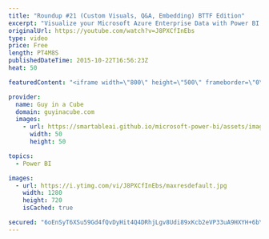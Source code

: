 ```yaml
---
title: "Roundup #21 (Custom Visuals, Q&A, Embedding) BTTF Edition"
excerpt: "Visualize your Microsoft Azure Enterprise Data with Power BI http://blogs.msdn.com/b/powerbi/archive/2015/10/21/visualize-your-azure-enterprise-data-with-power-bi.aspx  Power BI Weekly Service Update http://blogs.msdn.com/b/powerbi/archive/2015/10/20/power-bi-weekly-service-update-1020.aspx  Visualize"
originalUrl: https://youtube.com/watch?v=J8PXCfInEbs
type: video
price: Free
length: PT4M8S
publishedDateTime: 2015-10-22T16:56:23Z
heat: 50

featuredContent: "<iframe width=\"800\" height=\"500\" frameborder=\"0\" src=\"https://www.youtube.com/embed/J8PXCfInEbs\" allow=\"accelerometer; autoplay; encrypted-media; gyroscope; picture-in-picture\" allowfullscreen></iframe>"

provider:
  name: Guy in a Cube
  domain: guyinacube.com
  images:
    - url: https://smartableai.github.io/microsoft-power-bi/assets/images/organizations/guyinacube.com-50x50.jpg
      width: 50
      height: 50

topics:
  - Power BI

images:
  - url: https://i.ytimg.com/vi/J8PXCfInEbs/maxresdefault.jpg
    width: 1280
    height: 720
    isCached: true

secured: "6oEnSyT6XSu59Gd4fQvDyHit4Q4DRhjLgv8Udi89xKcb2eVP33uA9HXYH+6bYnUJZKw+Tm9iXLBCi2DpnrO9z1gM2TcikPgaCQkvaMMfBquUthj9wegGELK9o4ttUJc9XVvg2IqomEeqqtDfY0p9woZbSdNhi5a2gNUVFOhkptKSY5CSdff4Ownb74dNEEbbBvJgZHuayvkmgN9CWTenPhCYTdwQ9f72yZcZkIUTkCmPgsiclrhcxlMdsHxVwLOIttCUav+SBObZ7gVqEdg+UtoECNmNCWv3mXT+wuqDrKsbG/CjyF2UJ1bkGIa2r/lPM1Th2T3+FIQLDO4q/Wgh0sKfq2WdAIkgGqaYgcn8aisPJdkf8NdUhnLFZObd3Zw922cVnzHToORF0HDNOeqJS4Q8hCrgq5mJnvvH96jw2Ik=;TGt9ggkEcM6UGeqD0HZGVw=="
---
```



